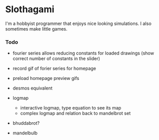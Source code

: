 # Slothagami
I'm a hobbyist programmer that enjoys nice looking simulations. I also sometimes make little games.

### Todo
- fourier series allows reducing constants for loaded drawings (show correct number of constants in the slider)
- record gif of forier series for homepage
- preload homepage preview gifs

- desmos equivalent

- logmap 
    - interactive logmap, type equation to see its map
    - complex logmap and relation back to mandelbrot set
- bhuddabrot?
- mandelbulb

